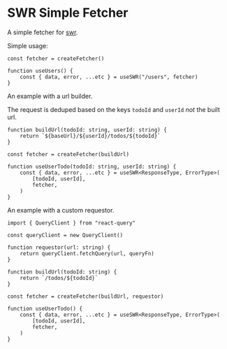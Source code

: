 # SWR Simple Fetcher

A simple fetcher for [swr](https://swr.vercel.app/).

Simple usage:

```tsx
const fetcher = createFetcher()

function useUsers() {
    const { data, error, ...etc } = useSWR("/users", fetcher)
}
```

An example with a url builder.

The request is deduped based on the keys `todoId` and `userId` _not_ the built url.

```tsx
function buildUrl(todoId: string, userId: string) {
    return `${baseUrl}/${userId}/todos/${todoId}`
}

const fetcher = createFetcher(buildUrl)

function useUserTodo(todoId: string, userId: string) {
    const { data, error, ...etc } = useSWR<ResponseType, ErrorType>(
        [todoId, userId],
        fetcher,
    )
}
```

An example with a custom requestor.

```tsx
import { QueryClient } from "react-query"

const queryClient = new QueryClient()

function requestor(url: string) {
    return queryClient.fetchQuery(url, queryFn)
}

function buildUrl(todoId: string) {
    return `/todos/${todoId}`
}

const fetcher = createFetcher(buildUrl, requestor)

function useUserTodo() {
    const { data, error, ...etc } = useSWR<ResponseType, ErrorType>(
        [todoId, userId],
        fetcher,
    )
}
```
